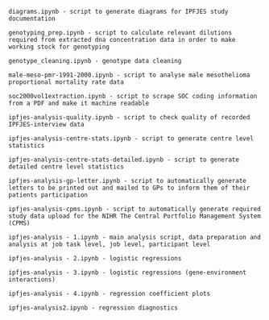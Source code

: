 

    diagrams.ipynb - script to generate diagrams for IPFJES study documentation

    genotyping_prep.ipynb - script to calculate relevant dilutions required from extracted dna concentration data in order to make working stock for genotyping

    genotype_cleaning.ipynb - genotype data cleaning

    male-meso-pmr-1991-2000.ipynb - script to analyse male mesothelioma proportional mortality rate data

    soc2000vol1extraction.ipynb - script to scrape SOC coding information from a PDF and make it machine readable

    ipfjes-analysis-quality.ipynb - script to check quality of recorded IPFJES-interview data

    ipfjes-analysis-centre-stats.ipynb - script to generate centre level statistics

    ipfjes-analysis-centre-stats-detailed.ipynb - script to generate detailed centre level statistics

    ipfjes-analysis-gp-letter.ipynb - script to automatically generate letters to be printed out and mailed to GPs to inform them of their patients participation

    ipfjes-analysis-cpms.ipynb - script to automatically generate required study data upload for the NIHR The Central Portfolio Management System (CPMS)

    ipfjes-analysis - 1.ipynb - main analysis script, data preparation and analysis at job task level, job level, participant level

    ipfjes-analysis - 2.ipynb - logistic regressions

    ipfjes-analysis - 3.ipynb - logistic regressions (gene-environment interactions)

    ipfjes-analysis - 4.ipynb - regression coefficient plots

    ipfjes-analysis2.ipynb - regression diagnostics
